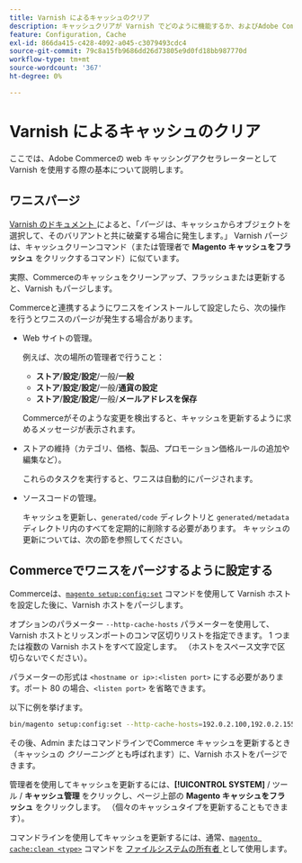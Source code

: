 ```yaml
---
title: Varnish によるキャッシュのクリア
description: キャッシュクリアが Varnish でどのように機能するか、およびAdobe Commerce アプリケーションの web キャッシュアクセラレーターとして使用する方法について説明します。
feature: Configuration, Cache
exl-id: 866da415-c428-4092-a045-c3079493cdc4
source-git-commit: 79c8a15fb9686dd26d73805e9d0fd18bb987770d
workflow-type: tm+mt
source-wordcount: '367'
ht-degree: 0%

---
```


# Varnish によるキャッシュのクリア

ここでは、Adobe Commerceの web キャッシングアクセラレーターとして Varnish を使用する際の基本について説明します。

## ワニスパージ

[Varnish のドキュメント ](https://www.varnish-cache.org/docs/trunk/users-guide/purging.html) によると、「*パージ* は、キャッシュからオブジェクトを選択して、そのバリアントと共に破棄する場合に発生します。」 Varnish パージは、キャッシュクリーンコマンド（または管理者で **Magento キャッシュをフラッシュ** をクリックするコマンド）に似ています。

実際、Commerceのキャッシュをクリーンアップ、フラッシュまたは更新すると、Varnish もパージします。

Commerceと連携するようにワニスをインストールして設定したら、次の操作を行うとワニスのパージが発生する場合があります。

- Web サイトの管理。

  例えば、次の場所の管理者で行うこと：

   - **ストア**/**設定**/**設定**/一般/**一般**
   - **ストア**/**設定**/**設定**/一般/**通貨の設定**
   - **ストア**/**設定**/**設定**/一般/**メールアドレスを保存**

  Commerceがそのような変更を検出すると、キャッシュを更新するように求めるメッセージが表示されます。

- ストアの維持（カテゴリ、価格、製品、プロモーション価格ルールの追加や編集など）。

  これらのタスクを実行すると、ワニスは自動的にパージされます。

- ソースコードの管理。

  キャッシュを更新し、`generated/code` ディレクトリと `generated/metadata` ディレクトリ内のすべてを定期的に削除する必要があります。 キャッシュの更新については、次の節を参照してください。

## Commerceでワニスをパージするように設定する

Commerceは、[`magento setup:config:set`](https://experienceleague.adobe.com/en/docs/commerce-operations/tools/cli-reference/commerce-on-premises#setupconfigset) コマンドを使用して Varnish ホストを設定した後に、Varnish ホストをパージします。

オプションのパラメーター `--http-cache-hosts` パラメーターを使用して、Varnish ホストとリッスンポートのコンマ区切りリストを指定できます。 1 つまたは複数の Varnish ホストをすべて設定します。 （ホストをスペース文字で区切らないでください）。

パラメーターの形式は `<hostname or ip>:<listen port>` にする必要があります。ポート 80 の場合、`<listen port>` を省略できます。

以下に例を挙げます。

```bash
bin/magento setup:config:set --http-cache-hosts=192.0.2.100,192.0.2.155:6081
```

その後、Admin またはコマンドラインでCommerce キャッシュを更新するとき（キャッシュの *クリーニング* とも呼ばれます）に、Varnish ホストをパージできます。

管理者を使用してキャッシュを更新するには、**[!UICONTROL SYSTEM]** / ツール / **キャッシュ管理** をクリックし、ページ上部の **Magento キャッシュをフラッシュ** をクリックします。 （個々のキャッシュタイプを更新することもできます）。

コマンドラインを使用してキャッシュを更新するには、通常、[`magento cache:clean <type>`](../cli/manage-cache.md#clean-and-flush-cache-types) コマンドを [ ファイルシステムの所有者 ](../../installation/prerequisites/file-system/overview.md) として使用します。
